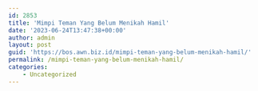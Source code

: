 ```yaml
---
id: 2853
title: 'Mimpi Teman Yang Belum Menikah Hamil'
date: '2023-06-24T13:47:38+00:00'
author: admin
layout: post
guid: 'https://bos.awn.biz.id/mimpi-teman-yang-belum-menikah-hamil/'
permalink: /mimpi-teman-yang-belum-menikah-hamil/
categories:
    - Uncategorized
---
```


